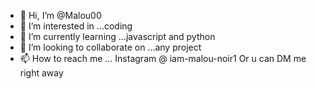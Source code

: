 - 👋 Hi, I’m @Malou00
- 👀 I’m interested in ...coding
- 🌱 I’m currently learning ...javascript and python
- 💞️ I’m looking to collaborate on ...any project
- 📫 How to reach me ...
Instagram @ iam-malou-noir1
Or u can DM me right away

<!---
Malou00/Malou00 is a ✨ special ✨ repository because its `README.md` (this file) appears on your GitHub profile.
You can click the Preview link to take a look at 

